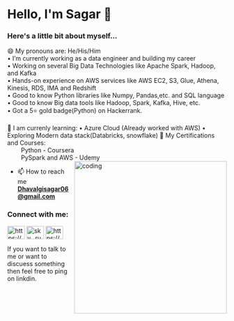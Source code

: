 <h1 align="left">Hello, I'm Sagar 👋 </h1>

<h3 align="left">Here's a little bit about myself...</h3>
😄 My pronouns are: He/His/Him</br>
 • I’m currently working as a data engineer and building my career</br>
 • Working on several Big Data Technologies like Apache Spark, Hadoop, and Kafka</br>
 • Hands-on experience on AWS services like AWS EC2, S3, Glue, Athena, Kinesis, RDS, IMA and Redshift</br>
 • Good to know Python libraries like Numpy, Pandas,etc. and SQL language</br>
 • Good to know Big data tools like Hadoop, Spark, Kafka, Hive, etc.</br>
 • Got a 5⭐ gold badge(Python) on Hackerrank.</br></br>
🧑 I am currenly learning:
 • Azure Cloud (Already worked with AWS)
 • Exploring Modern data stack(Databricks, snowflake)
📝 My Certifications and Courses:</br>
&nbsp;&nbsp;&nbsp;&nbsp;&nbsp;&nbsp;&nbsp;&nbsp;Python - Coursera </br>
&nbsp;&nbsp;&nbsp;&nbsp;&nbsp;&nbsp;&nbsp;&nbsp;<a herf="https://www.udemy.com/certificate/UC-4b2f916e-6286-4d05-ae93-6b5a8320e0a3/" >PySpark and AWS - Udemy</a>
&nbsp;&nbsp;&nbsp;&nbsp;&nbsp;&nbsp;&nbsp;&nbsp;

<img align="right" alt="coding" width="350" src="https://user-images.githubusercontent.com/55389276/140866485-8fb1c876-9a8f-4d6a-98dc-08c4981eaf70.gif">


- 📫 How to reach me **Dhavalgisagar06@gmail.com**

<h3 align="left">Connect with me:</h3>
<p align="left">
<a href="https://www.linkedin.com/in/sagar-dhavalgi-44b18b199/" target="blank"><img align="center" src="https://raw.githubusercontent.com/rahuldkjain/github-profile-readme-generator/master/src/images/icons/Social/linked-in-alt.svg" alt="https://www.linkedin.com/in/sagar-dhavalgi-44b18b199" height="30" width="40" /></a>
<a href="https://instagram.com/sky._runner" target="blank"><img align="center" src="https://raw.githubusercontent.com/rahuldkjain/github-profile-readme-generator/master/src/images/icons/Social/instagram.svg" alt="sky._runner" height="30" width="40" /></a>
<a href="https://www.hackerrank.com/dhavalgisagar06" target="blank"><img align="center" src="https://raw.githubusercontent.com/rahuldkjain/github-profile-readme-generator/master/src/images/icons/Social/hackerrank.svg" alt="https://www.hackerrank.com/dhavalgisagar06" height="30" width="40" /></a>
</p>

If you want to talk to me or want to discuess something then feel free to ping on linkdin.
